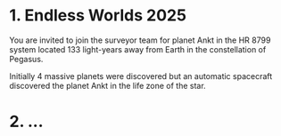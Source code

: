 # 1. Endless Worlds 2025
You are invited to join the surveyor team for planet Ankt in the HR 8799 system located 133 light-years away from Earth in the constellation of Pegasus.

Initially 4 massive planets were discovered but an automatic spacecraft discovered the planet Ankt in the life zone of the star.
# 2. ...
